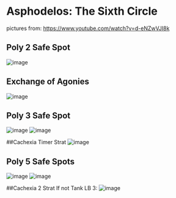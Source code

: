 # Asphodelos: The Sixth Circle
pictures from: https://www.youtube.com/watch?v=d-eNZwVJI8k

## Poly 2 Safe Spot
![image](https://user-images.githubusercontent.com/25425886/188359266-4e4e21b3-1baa-4581-9c70-8f8a118af206.png)

## Exchange of Agonies
![image](https://user-images.githubusercontent.com/25425886/188359342-4a00a94c-082c-44b7-b6d0-9b76aa81e1f9.png)

## Poly 3 Safe Spot
![image](https://user-images.githubusercontent.com/25425886/188359417-a1c5334d-f35b-46ab-983a-ba0d6fd39822.png)
![image](https://user-images.githubusercontent.com/25425886/188359451-a502c884-8d5f-4f0f-a5d3-591bb21ee95f.png)

##Cachexia Timer Strat
![image](https://user-images.githubusercontent.com/25425886/188359367-9157aa49-8e20-499e-ae3c-65c045f302a0.png)

## Poly 5 Safe Spots
![image](https://user-images.githubusercontent.com/25425886/188359545-51769ab5-9ba9-4ebc-b8d3-846af01ef538.png)
![image](https://user-images.githubusercontent.com/25425886/188359572-a0646b26-5314-4dc9-89d5-6a218fb0275b.png)

##Cachexia 2 Strat
If not Tank LB 3:
![image](https://user-images.githubusercontent.com/25425886/188359638-ce96bd6b-2bd7-44ed-8aee-ff3bd963fd24.png)
